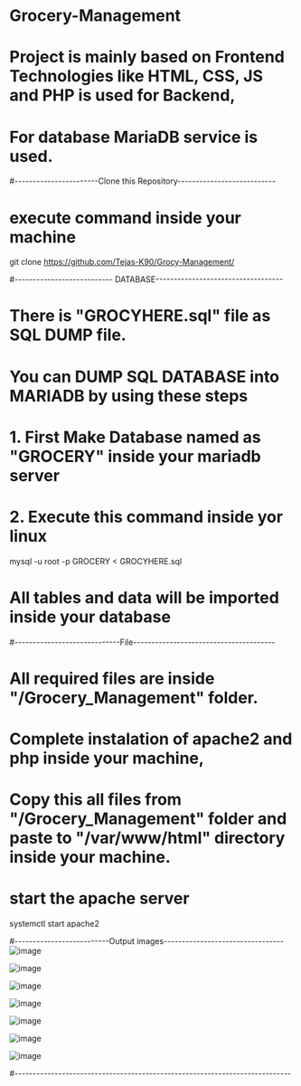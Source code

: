 # Grocery-Management
# Project is mainly based on Frontend Technologies like HTML, CSS, JS and PHP is used for Backend,
# For database MariaDB service is used.

#-----------------------Clone this Repository---------------------------
# execute command inside your machine
git clone https://github.com/Tejas-K90/Grocy-Management/

#--------------------------- DATABASE-----------------------------------
# There is "GROCYHERE.sql" file as SQL DUMP file.
# You can DUMP SQL DATABASE into MARIADB by using these steps
# 1. First Make Database named as "GROCERY" inside your mariadb server
# 2. Execute this command inside yor linux
mysql -u root -p GROCERY < GROCYHERE.sql
# All tables and data will be imported inside your database

#-----------------------------File---------------------------------------
# All required files are inside "/Grocery_Management" folder.
# Complete instalation of apache2 and php inside your machine,
# Copy this all files from "/Grocery_Management" folder and paste to "/var/www/html" directory inside your machine.
# start the apache server
systemctl start apache2 

#--------------------------Output images---------------------------------
![image](https://github.com/Tejas-K90/Grocery-Management/assets/61987805/cdd78309-2fc4-4629-9ef5-ff732cbe59d8)

![image](https://github.com/Tejas-K90/Grocery-Management/assets/61987805/f79e2b78-a58c-46dd-aa98-17a8349b23cb)

![image](https://github.com/Tejas-K90/Grocery-Management/assets/61987805/8b90ed7b-1658-417a-94b1-edfaaa91da7b)

![image](https://github.com/Tejas-K90/Grocery-Management/assets/61987805/0c0c492c-68a9-40f6-abc7-4708cebb4ce4)

![image](https://github.com/Tejas-K90/Grocery-Management/assets/61987805/53a3d43a-8750-4485-903e-90bddc18f355)

![image](https://github.com/Tejas-K90/Grocery-Management/assets/61987805/2748f3ae-4d59-4e7c-b26a-74f4c9c4c0a1)

![image](https://github.com/Tejas-K90/Grocery-Management/assets/61987805/e739fdc4-3026-4c4a-aca3-d2ce0ad6b568)

#----------------------------------------------------------------------------
